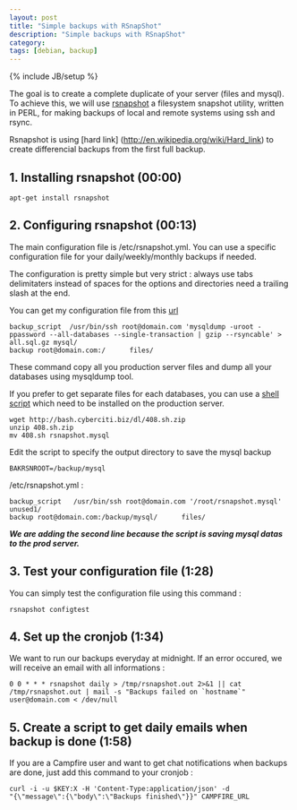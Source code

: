 ```yaml
---
layout: post
title: "Simple backups with RSnapShot"
description: "Simple backups with RSnapShot"
category: 
tags: [debian, backup]
---
```

{% include JB/setup %}

The goal is to create a complete duplicate of your server (files and mysql).
To achieve this, we will use [rsnapshot](https://github.com/DrHyde/rsnapshot)
 a filesystem snapshot utility, written in PERL, for making backups of local 
and remote systems using ssh and rsync.

Rsnapshot is using [hard link] (http://en.wikipedia.org/wiki/Hard_link) to create
differencial backups from the first full backup.


## 1. Installing rsnapshot (00:00)
```
apt-get install rsnapshot
```

## 2. Configuring rsnapshot (00:13)
The main configuration file is /etc/rsnapshot.yml.
You can use a specific configuration file for your daily/weekly/monthly backups 
if needed.

The configuration is pretty simple but very strict : always use tabs delimitaters 
instead of spaces for the options and directories need a trailing slash at the end.

You can get my configuration file from this [url](https://gist.github.com/4259910)

```
backup_script  /usr/bin/ssh root@domain.com 'mysqldump -uroot -ppassword --all-databases --single-transaction | gzip --rsyncable' > all.sql.gz mysql/  
backup root@domain.com:/      files/  
```
These command copy all you production server files and dump all your databases
using mysqldump tool.

If you prefer to get separate files for each databases, you can use a [shell
script](http://bash.cyberciti.biz/dl/408.sh.zip) which need to be installed 
on the production server.

```
wget http://bash.cyberciti.biz/dl/408.sh.zip
unzip 408.sh.zip
mv 408.sh rsnapshot.mysql
```

Edit the script to specify the output directory to save the mysql backup

```
BAKRSNROOT=/backup/mysql
```

/etc/rsnapshot.yml :

```
backup_script   /usr/bin/ssh root@domain.com '/root/rsnapshot.mysql'    unused1/  
backup root@domain.com:/backup/mysql/      files/  
```

***We are adding the second line because the script is saving mysql datas to the
prod server.***

## 3. Test your configuration file (1:28)
You can simply test the configuration file using this command :

```
rsnapshot configtest
```

## 4. Set up the cronjob (1:34)
We want to run our backups everyday at midnight. 
If an error occured, we will receive an email with all informations :

```
0 0 * * * rsnapshot daily > /tmp/rsnapshot.out 2>&1 || cat /tmp/rsnapshot.out | mail -s "Backups failed on `hostname`" user@domain.com < /dev/null
```

## 5. Create a script to get daily emails when backup is done (1:58)
If you are a Campfire user and want to get chat notifications when backups
are done, just add this command to your cronjob :

```
curl -i -u $KEY:X -H 'Content-Type:application/json' -d
"{\"message\":{\"body\":\"Backups finished\"}}" CAMPFIRE_URL
```
